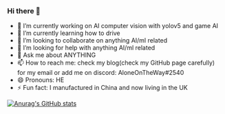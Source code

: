 ### Hi there 👋

- 🔭 I’m currently working on AI computer vision with yolov5 and game AI
- 🌱 I’m currently learning how to drive
- 👯 I’m looking to collaborate on anything AI/ml related
- 🤔 I’m looking for help with anything AI/ml related
- 💬 Ask me about ANYTHING
- 📫 How to reach me: check my blog(check my GitHub page carefully) for my email or add me on discord: AloneOnTheWay#2540
- 😄 Pronouns: HE
- ⚡ Fun fact: I manufactured in China and now living in the UK 


[![Anurag's GitHub stats](https://github-readme-stats.vercel.app/api?username=JiaqinKang)](https://github.com/anuraghazra/github-readme-stats)
